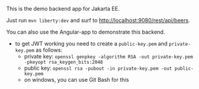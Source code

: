 This is the demo backend app for Jakarta EE. 

Just run ```mvn liberty:dev``` and surf to [http://localhost:9080/rest/api/beers](http://localhost:9080/rest/api/beers).

You can also use the Angular-app to demonstrate this backend.

- to get JWT working you need to create a `public-key.pem` and `private-key.pem` as follows:
    - private key: `openssl genpkey -algorithm RSA -out private-key.pem -pkeyopt rsa_keygen_bits:2048`
    - public key: `openssl rsa -pubout -in private-key.pem -out public-key.pem`
    - on windows, you can use Git Bash for this
